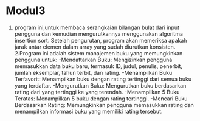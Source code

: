 # Modul3
1. program  ini,untuk membaca serangkaian bilangan bulat dari input pengguna dan kemudian mengurutkannya menggunakan algoritma insertion sort. Setelah pengurutan, program akan memeriksa apakah jarak antar elemen dalam array yang sudah diurutkan konsisten.
2.Program ini adalah sistem manajemen buku yang memungkinkan pengguna untuk:
-Mendaftarkan Buku: Mengizinkan pengguna memasukkan data buku baru, termasuk ID, judul, penulis, penerbit, jumlah eksemplar, tahun terbit, dan rating. -Menampilkan Buku Terfavorit: Menampilkan buku dengan rating tertinggi dari semua buku yang terdaftar. -Mengurutkan Buku: Mengurutkan buku berdasarkan rating dari yang tertinggi ke yang terendah. -Menampilkan 5 Buku Teratas: Menampilkan 5 buku dengan rating tertinggi. -Mencari Buku Berdasarkan Rating: Memungkinkan pengguna memasukkan rating dan menampilkan informasi buku yang memiliki rating tersebut.
